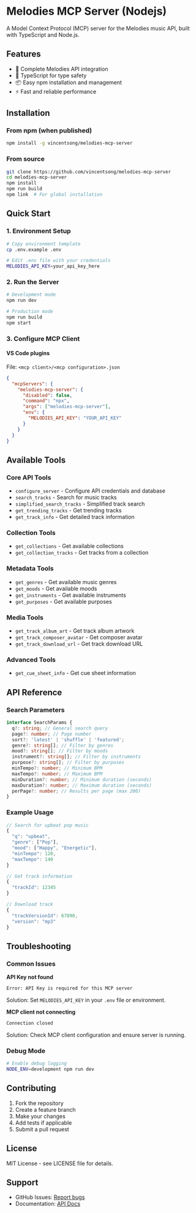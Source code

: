 # Melodies MCP Server (Nodejs)

A Model Context Protocol (MCP) server for the Melodies music API, built with TypeScript and Node.js.

## Features

- 🎵 Complete Melodies API integration
- 🔧 TypeScript for type safety
- 📦 Easy npm installation and management
- ⚡ Fast and reliable performance

## Installation

### From npm (when published)

```bash
npm install -g vincentsong/melodies-mcp-server
```

### From source

```bash
git clone https://github.com/vincentsong/melodies-mcp-server
cd melodies-mcp-server
npm install
npm run build
npm link  # For global installation
```

## Quick Start

### 1. Environment Setup

```bash
# Copy environment template
cp .env.example .env

# Edit .env file with your credentials
MELODIES_API_KEY=your_api_key_here
```

### 2. Run the Server

```bash
# Development mode
npm run dev

# Production mode
npm run build
npm start
```

### 3. Configure MCP Client

#### VS Code plugins

File: `<mcp client>/<mcp configuration>.json`

```json
{
  "mcpServers": {
    "melodies-mcp-server": {
      "disabled": false,
      "command": "npx",
      "args": ["melodies-mcp-server"],
      "env": {
        "MELODIES_API_KEY": "YOUR_API_KEY"
      }
    }
  }
}
```

## Available Tools

### Core API Tools

- `configure_server` - Configure API credentials and database
- `search_tracks` - Search for music tracks
- `simplified_search_tracks` - Simplified track search
- `get_trending_tracks` - Get trending tracks
- `get_track_info` - Get detailed track information

### Collection Tools

- `get_collections` - Get available collections
- `get_collection_tracks` - Get tracks from a collection

### Metadata Tools

- `get_genres` - Get available music genres
- `get_moods` - Get available moods
- `get_instruments` - Get available instruments
- `get_purposes` - Get available purposes

### Media Tools

- `get_track_album_art` - Get track album artwork
- `get_track_composer_avatar` - Get composer avatar
- `get_track_download_url` - Get track download URL

### Advanced Tools

- `get_cue_sheet_info` - Get cue sheet information

## API Reference

### Search Parameters

```typescript
interface SearchParams {
  q?: string; // General search query
  page?: number; // Page number
  sort?: 'latest' | 'shuffle' | 'featured';
  genre?: string[]; // Filter by genres
  mood?: string[]; // Filter by moods
  instrument?: string[]; // Filter by instruments
  purpose?: string[]; // Filter by purposes
  minTempo?: number; // Minimum BPM
  maxTempo?: number; // Maximum BPM
  minDuration?: number; // Minimum duration (seconds)
  maxDuration?: number; // Maximum duration (seconds)
  perPage?: number; // Results per page (max 200)
}
```

### Example Usage

```typescript
// Search for upbeat pop music
{
  "q": "upbeat",
  "genre": ["Pop"],
  "mood": ["Happy", "Energetic"],
  "minTempo": 120,
  "maxTempo": 140
}

// Get track information
{
  "trackId": 12345
}

// Download track
{
  "trackVersionId": 67890,
  "version": "mp3"
}
```

## Troubleshooting

### Common Issues

**API Key not found**

```bash
Error: API Key is required for this MCP server
```

Solution: Set `MELODIES_API_KEY` in your `.env` file or environment.

**MCP client not connecting**

```bash
Connection closed
```

Solution: Check MCP client configuration and ensure server is running.

### Debug Mode

```bash
# Enable debug logging
NODE_ENV=development npm run dev
```

## Contributing

1. Fork the repository
2. Create a feature branch
3. Make your changes
4. Add tests if applicable
5. Submit a pull request

## License

MIT License - see LICENSE file for details.

## Support

- GitHub Issues: [Report bugs](https://github.com/your-org/melodies-mcp-server/issues)
- Documentation: [API Docs](https://api.melod.ie/docs)
